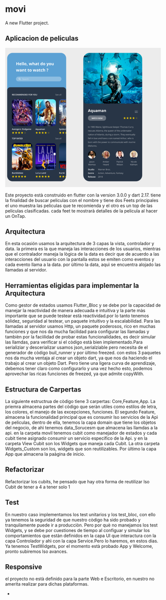# movi

A new Flutter project.

## Aplicacion de peliculas
![Aquí la descripción de la App Peliculas](https://github.com/Tristan-2021/movie/blob/main/assets/images/movie.png)



Este proyecto està construido en flutter con la version 3.0.0 y dart 2.17. 
tiene la finalidad de buscar peliculas con el nombre y tiene dos Feets principales el uno muestra
las peliculas que te recomienda y el otro es un top de las peliculas clasificadas. cada feet te mostrarà detalles de la pelicula al hacer un OnTap.
## Arquitectura
En esta ocasión usamos la arquitectura de 3 capas la vista, controlador y data. 
la primera es la que maneja las interacciones de los usuarios, mientras que el contralador maneja la lògica de la data
es decir que de acuerdo a las interacciones del usuario con la pantalla estos se emiten como eventos y cada evento llama a la data. por ùltimo la data, aquì se encuentra alojado las llamadas al servidor. 
## Herramientas eligidas para implementar la Arquitectura
Como gestor de estados usamos Flutter_Bloc y se debe por la capacidad de manejar la reactividad de manera adecuada e intuitiva y la parte
màs importante que se puede testear està reactividad.por lo tanto tenemos sòlidez, seguridad al testear, un paquete intuitivo y la escalabilidad. 
Para las llamadas al servidor usamos Http, un paquete poderosos, rico en muchas funciones y que nos da mucha facilidad para configurar las llamadas y tambièn por la faciilidad de probar estas funcionalidades, es decir simular las llamdas, para verificar si el còdigo està bien implementado.Para serializiar y descerializar usamos json_serialziable pero necesita de el generador de còdigo buil_runner  y por ùltimo freezed. con estos 3 paquetes nos da mucha ventaja al crear un objeto dart, ya que nos da haciendo el trabajo al crear un objeto Dart. Pero tiene una ligera curva de aprendizaje, debemos tener claro como configurarlo y una vez hecho esto, podemos aprovechar las ricas funciones de freezed, ya que admite copyWith.
## Estructura de Carpertas
La siguiente estructrua de còdigo tiene 3 carpertas: Core,Feature,App. La priemra almacena partes del còdigo que seràn utiles como estilos de letra, los colores, el manejo de las excepciones, funciones. El segundo Feature, almacena la funcionalidad principal que es consumir lso servicios de la Apì de peliculas,  dentro de ella, tenemos la capa domain que tiene los objetos del negocio, de ahì tenemos data_Sorucesm que almacena las llamdas a la api. en la carpeta movil tenemos cubit como manejador de estados y cada cubit tiene asignado consumir un servicio especifico de la Api. y en la carpeta  View Cubit son los Widgets que maneja cada Cubit. La otra carpeta Widgets_Custom son los, widgets que son reutilizables.
Por ùltimo la capa App que almacena la paàgina de inicio. 
## Refactorizar
Refactorizar los cubits, he pensado que hay otra forma de reutilizar lso Cubit de tener a 4 a tener solo 1
 
## Test 
En nuestro caso implementamos los test unitarios y los test_bloc, con ello ya tenemos la seguridad de que nuestro còdigo ha sido probado y tranquilamente puede ir a producciòn. Pero por què  no manejamos los test Widgets, y se debe  por cuestiones de tiempo al  configuar y simular los comportamientos que estàn definidos en la capa UI que interactura con la capa Controlador y ahì con la capa Service.Pero lo haremos, en estos dias.
Ya tenemos TestWidgets, por el momento està probado App y Welcome, pronto subiremos lso avances.
## Responsive
el proyecto no està definido para la parte Web e Escritorio, en nuestro no amerita realizar para dichas plataformas.

- 
